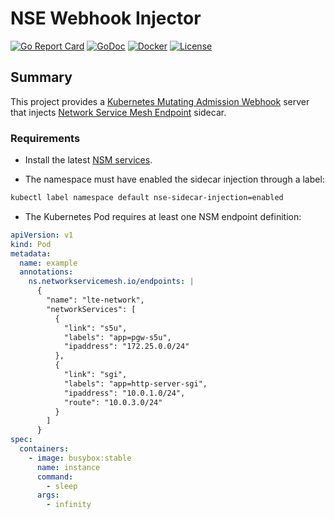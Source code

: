 # NSE Webhook Injector
[![Go Report Card](https://goreportcard.com/badge/github.com/gw-tester/nse-injector-webhook)](https://goreportcard.com/report/github.com/gw-tester/nse-injector-webhook)
[![GoDoc](https://godoc.org/github.com/gw-tester/nse-injector-webhook?status.svg)](https://godoc.org/github.com/gw-tester/nse-injector-webhook)
[![Docker](https://images.microbadger.com/badges/image/gwtester/nse-injector-webhook.svg)](http://microbadger.com/images/gwtester/nse-injector-webhook)
[![License](https://img.shields.io/badge/License-Apache%202.0-blue.svg)](https://opensource.org/licenses/Apache-2.0)

## Summary

This project provides a [Kubernetes Mutating Admission Webhook][1]
server that injects [Network Service Mesh Endpoint][2] sidecar.

### Requirements

* Install the latest [NSM services][3].

* The namespace must have enabled the sidecar injection through a label:

```bash
kubectl label namespace default nse-sidecar-injection=enabled
```

* The Kubernetes Pod requires at least one NSM endpoint definition:

```yaml
apiVersion: v1
kind: Pod
metadata:
  name: example
  annotations:
    ns.networkservicemesh.io/endpoints: |
      {
        "name": "lte-network",
        "networkServices": [
          {
            "link": "s5u",
            "labels": "app=pgw-s5u",
            "ipaddress": "172.25.0.0/24"
          },
          {
            "link": "sgi",
            "labels": "app=http-server-sgi",
            "ipaddress": "10.0.1.0/24",
            "route": "10.0.3.0/24"
          }
        ]
      }
spec:
  containers:
    - image: busybox:stable
      name: instance
      command:
        - sleep
      args:
        - infinity
```

[1]: https://kubernetes.io/docs/reference/access-authn-authz/extensible-admission-controllers/
[2]: https://github.com/gw-tester/nse
[3]: https://github.com/networkservicemesh/networkservicemesh
